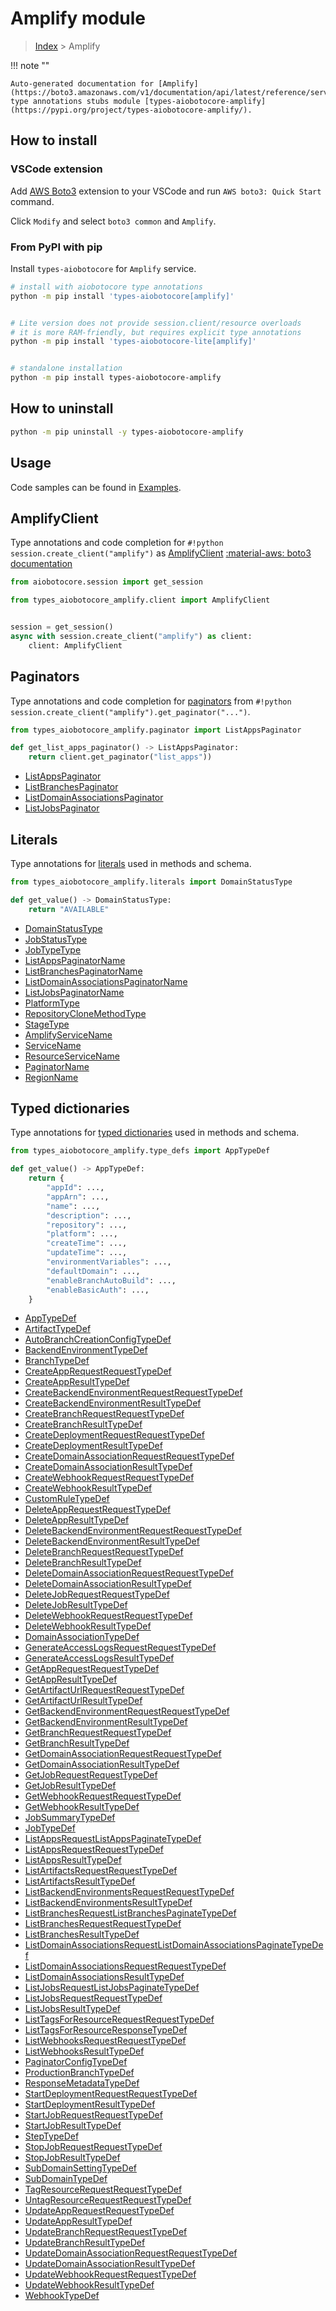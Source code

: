 # Amplify module

> [Index](../README.md) > Amplify


!!! note ""

    Auto-generated documentation for [Amplify](https://boto3.amazonaws.com/v1/documentation/api/latest/reference/services/amplify.html#Amplify)
    type annotations stubs module [types-aiobotocore-amplify](https://pypi.org/project/types-aiobotocore-amplify/).

## How to install

### VSCode extension

Add [AWS Boto3](https://marketplace.visualstudio.com/items?itemName=Boto3typed.boto3-ide)
extension to your VSCode and run `AWS boto3: Quick Start` command.

Click `Modify` and select `boto3 common` and `Amplify`.

### From PyPI with pip

Install `types-aiobotocore` for `Amplify` service.

```bash
# install with aiobotocore type annotations
python -m pip install 'types-aiobotocore[amplify]'


# Lite version does not provide session.client/resource overloads
# it is more RAM-friendly, but requires explicit type annotations
python -m pip install 'types-aiobotocore-lite[amplify]'


# standalone installation
python -m pip install types-aiobotocore-amplify
```



## How to uninstall

```bash
python -m pip uninstall -y types-aiobotocore-amplify
```

## Usage

Code samples can be found in [Examples](./usage.md).

## AmplifyClient

Type annotations and code completion for  `#!python session.create_client("amplify")` as [AmplifyClient](./client.md)
[:material-aws: boto3 documentation](https://boto3.amazonaws.com/v1/documentation/api/latest/reference/services/amplify.html#Amplify.Client)

```python title="Usage example"
from aiobotocore.session import get_session

from types_aiobotocore_amplify.client import AmplifyClient


session = get_session()
async with session.create_client("amplify") as client:
    client: AmplifyClient
```


## Paginators

Type annotations and code completion for
[paginators](./paginators.md)
from `#!python session.create_client("amplify").get_paginator("...")`.

```python title="Usage example"
from types_aiobotocore_amplify.paginator import ListAppsPaginator

def get_list_apps_paginator() -> ListAppsPaginator:
    return client.get_paginator("list_apps"))
```

- [ListAppsPaginator](./paginators.md#listappspaginator)
- [ListBranchesPaginator](./paginators.md#listbranchespaginator)
- [ListDomainAssociationsPaginator](./paginators.md#listdomainassociationspaginator)
- [ListJobsPaginator](./paginators.md#listjobspaginator)








## Literals

Type annotations for [literals](./literals.md) used in methods and schema.

```python title="Usage example"
from types_aiobotocore_amplify.literals import DomainStatusType

def get_value() -> DomainStatusType:
    return "AVAILABLE"
```

- [DomainStatusType](./literals.md#domainstatustype)
- [JobStatusType](./literals.md#jobstatustype)
- [JobTypeType](./literals.md#jobtypetype)
- [ListAppsPaginatorName](./literals.md#listappspaginatorname)
- [ListBranchesPaginatorName](./literals.md#listbranchespaginatorname)
- [ListDomainAssociationsPaginatorName](./literals.md#listdomainassociationspaginatorname)
- [ListJobsPaginatorName](./literals.md#listjobspaginatorname)
- [PlatformType](./literals.md#platformtype)
- [RepositoryCloneMethodType](./literals.md#repositoryclonemethodtype)
- [StageType](./literals.md#stagetype)
- [AmplifyServiceName](./literals.md#amplifyservicename)
- [ServiceName](./literals.md#servicename)
- [ResourceServiceName](./literals.md#resourceservicename)
- [PaginatorName](./literals.md#paginatorname)
- [RegionName](./literals.md#regionname)




## Typed dictionaries

Type annotations for [typed dictionaries](./type_defs.md) used in methods and schema.

```python title="Usage example"
from types_aiobotocore_amplify.type_defs import AppTypeDef

def get_value() -> AppTypeDef:
    return {
        "appId": ...,
        "appArn": ...,
        "name": ...,
        "description": ...,
        "repository": ...,
        "platform": ...,
        "createTime": ...,
        "updateTime": ...,
        "environmentVariables": ...,
        "defaultDomain": ...,
        "enableBranchAutoBuild": ...,
        "enableBasicAuth": ...,
    }
```

- [AppTypeDef](./type_defs.md#apptypedef)
- [ArtifactTypeDef](./type_defs.md#artifacttypedef)
- [AutoBranchCreationConfigTypeDef](./type_defs.md#autobranchcreationconfigtypedef)
- [BackendEnvironmentTypeDef](./type_defs.md#backendenvironmenttypedef)
- [BranchTypeDef](./type_defs.md#branchtypedef)
- [CreateAppRequestRequestTypeDef](./type_defs.md#createapprequestrequesttypedef)
- [CreateAppResultTypeDef](./type_defs.md#createappresulttypedef)
- [CreateBackendEnvironmentRequestRequestTypeDef](./type_defs.md#createbackendenvironmentrequestrequesttypedef)
- [CreateBackendEnvironmentResultTypeDef](./type_defs.md#createbackendenvironmentresulttypedef)
- [CreateBranchRequestRequestTypeDef](./type_defs.md#createbranchrequestrequesttypedef)
- [CreateBranchResultTypeDef](./type_defs.md#createbranchresulttypedef)
- [CreateDeploymentRequestRequestTypeDef](./type_defs.md#createdeploymentrequestrequesttypedef)
- [CreateDeploymentResultTypeDef](./type_defs.md#createdeploymentresulttypedef)
- [CreateDomainAssociationRequestRequestTypeDef](./type_defs.md#createdomainassociationrequestrequesttypedef)
- [CreateDomainAssociationResultTypeDef](./type_defs.md#createdomainassociationresulttypedef)
- [CreateWebhookRequestRequestTypeDef](./type_defs.md#createwebhookrequestrequesttypedef)
- [CreateWebhookResultTypeDef](./type_defs.md#createwebhookresulttypedef)
- [CustomRuleTypeDef](./type_defs.md#customruletypedef)
- [DeleteAppRequestRequestTypeDef](./type_defs.md#deleteapprequestrequesttypedef)
- [DeleteAppResultTypeDef](./type_defs.md#deleteappresulttypedef)
- [DeleteBackendEnvironmentRequestRequestTypeDef](./type_defs.md#deletebackendenvironmentrequestrequesttypedef)
- [DeleteBackendEnvironmentResultTypeDef](./type_defs.md#deletebackendenvironmentresulttypedef)
- [DeleteBranchRequestRequestTypeDef](./type_defs.md#deletebranchrequestrequesttypedef)
- [DeleteBranchResultTypeDef](./type_defs.md#deletebranchresulttypedef)
- [DeleteDomainAssociationRequestRequestTypeDef](./type_defs.md#deletedomainassociationrequestrequesttypedef)
- [DeleteDomainAssociationResultTypeDef](./type_defs.md#deletedomainassociationresulttypedef)
- [DeleteJobRequestRequestTypeDef](./type_defs.md#deletejobrequestrequesttypedef)
- [DeleteJobResultTypeDef](./type_defs.md#deletejobresulttypedef)
- [DeleteWebhookRequestRequestTypeDef](./type_defs.md#deletewebhookrequestrequesttypedef)
- [DeleteWebhookResultTypeDef](./type_defs.md#deletewebhookresulttypedef)
- [DomainAssociationTypeDef](./type_defs.md#domainassociationtypedef)
- [GenerateAccessLogsRequestRequestTypeDef](./type_defs.md#generateaccesslogsrequestrequesttypedef)
- [GenerateAccessLogsResultTypeDef](./type_defs.md#generateaccesslogsresulttypedef)
- [GetAppRequestRequestTypeDef](./type_defs.md#getapprequestrequesttypedef)
- [GetAppResultTypeDef](./type_defs.md#getappresulttypedef)
- [GetArtifactUrlRequestRequestTypeDef](./type_defs.md#getartifacturlrequestrequesttypedef)
- [GetArtifactUrlResultTypeDef](./type_defs.md#getartifacturlresulttypedef)
- [GetBackendEnvironmentRequestRequestTypeDef](./type_defs.md#getbackendenvironmentrequestrequesttypedef)
- [GetBackendEnvironmentResultTypeDef](./type_defs.md#getbackendenvironmentresulttypedef)
- [GetBranchRequestRequestTypeDef](./type_defs.md#getbranchrequestrequesttypedef)
- [GetBranchResultTypeDef](./type_defs.md#getbranchresulttypedef)
- [GetDomainAssociationRequestRequestTypeDef](./type_defs.md#getdomainassociationrequestrequesttypedef)
- [GetDomainAssociationResultTypeDef](./type_defs.md#getdomainassociationresulttypedef)
- [GetJobRequestRequestTypeDef](./type_defs.md#getjobrequestrequesttypedef)
- [GetJobResultTypeDef](./type_defs.md#getjobresulttypedef)
- [GetWebhookRequestRequestTypeDef](./type_defs.md#getwebhookrequestrequesttypedef)
- [GetWebhookResultTypeDef](./type_defs.md#getwebhookresulttypedef)
- [JobSummaryTypeDef](./type_defs.md#jobsummarytypedef)
- [JobTypeDef](./type_defs.md#jobtypedef)
- [ListAppsRequestListAppsPaginateTypeDef](./type_defs.md#listappsrequestlistappspaginatetypedef)
- [ListAppsRequestRequestTypeDef](./type_defs.md#listappsrequestrequesttypedef)
- [ListAppsResultTypeDef](./type_defs.md#listappsresulttypedef)
- [ListArtifactsRequestRequestTypeDef](./type_defs.md#listartifactsrequestrequesttypedef)
- [ListArtifactsResultTypeDef](./type_defs.md#listartifactsresulttypedef)
- [ListBackendEnvironmentsRequestRequestTypeDef](./type_defs.md#listbackendenvironmentsrequestrequesttypedef)
- [ListBackendEnvironmentsResultTypeDef](./type_defs.md#listbackendenvironmentsresulttypedef)
- [ListBranchesRequestListBranchesPaginateTypeDef](./type_defs.md#listbranchesrequestlistbranchespaginatetypedef)
- [ListBranchesRequestRequestTypeDef](./type_defs.md#listbranchesrequestrequesttypedef)
- [ListBranchesResultTypeDef](./type_defs.md#listbranchesresulttypedef)
- [ListDomainAssociationsRequestListDomainAssociationsPaginateTypeDef](./type_defs.md#listdomainassociationsrequestlistdomainassociationspaginatetypedef)
- [ListDomainAssociationsRequestRequestTypeDef](./type_defs.md#listdomainassociationsrequestrequesttypedef)
- [ListDomainAssociationsResultTypeDef](./type_defs.md#listdomainassociationsresulttypedef)
- [ListJobsRequestListJobsPaginateTypeDef](./type_defs.md#listjobsrequestlistjobspaginatetypedef)
- [ListJobsRequestRequestTypeDef](./type_defs.md#listjobsrequestrequesttypedef)
- [ListJobsResultTypeDef](./type_defs.md#listjobsresulttypedef)
- [ListTagsForResourceRequestRequestTypeDef](./type_defs.md#listtagsforresourcerequestrequesttypedef)
- [ListTagsForResourceResponseTypeDef](./type_defs.md#listtagsforresourceresponsetypedef)
- [ListWebhooksRequestRequestTypeDef](./type_defs.md#listwebhooksrequestrequesttypedef)
- [ListWebhooksResultTypeDef](./type_defs.md#listwebhooksresulttypedef)
- [PaginatorConfigTypeDef](./type_defs.md#paginatorconfigtypedef)
- [ProductionBranchTypeDef](./type_defs.md#productionbranchtypedef)
- [ResponseMetadataTypeDef](./type_defs.md#responsemetadatatypedef)
- [StartDeploymentRequestRequestTypeDef](./type_defs.md#startdeploymentrequestrequesttypedef)
- [StartDeploymentResultTypeDef](./type_defs.md#startdeploymentresulttypedef)
- [StartJobRequestRequestTypeDef](./type_defs.md#startjobrequestrequesttypedef)
- [StartJobResultTypeDef](./type_defs.md#startjobresulttypedef)
- [StepTypeDef](./type_defs.md#steptypedef)
- [StopJobRequestRequestTypeDef](./type_defs.md#stopjobrequestrequesttypedef)
- [StopJobResultTypeDef](./type_defs.md#stopjobresulttypedef)
- [SubDomainSettingTypeDef](./type_defs.md#subdomainsettingtypedef)
- [SubDomainTypeDef](./type_defs.md#subdomaintypedef)
- [TagResourceRequestRequestTypeDef](./type_defs.md#tagresourcerequestrequesttypedef)
- [UntagResourceRequestRequestTypeDef](./type_defs.md#untagresourcerequestrequesttypedef)
- [UpdateAppRequestRequestTypeDef](./type_defs.md#updateapprequestrequesttypedef)
- [UpdateAppResultTypeDef](./type_defs.md#updateappresulttypedef)
- [UpdateBranchRequestRequestTypeDef](./type_defs.md#updatebranchrequestrequesttypedef)
- [UpdateBranchResultTypeDef](./type_defs.md#updatebranchresulttypedef)
- [UpdateDomainAssociationRequestRequestTypeDef](./type_defs.md#updatedomainassociationrequestrequesttypedef)
- [UpdateDomainAssociationResultTypeDef](./type_defs.md#updatedomainassociationresulttypedef)
- [UpdateWebhookRequestRequestTypeDef](./type_defs.md#updatewebhookrequestrequesttypedef)
- [UpdateWebhookResultTypeDef](./type_defs.md#updatewebhookresulttypedef)
- [WebhookTypeDef](./type_defs.md#webhooktypedef)


